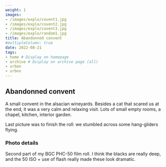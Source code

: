```yaml
---
weight: 1
images:
- /images/explo/covent1.jpg
- /images/explo/covent2.jpg
- /images/explo/covent3.jpg
- /images/explo/random1.jpg
title: Abandonned convent
#multipleColumn: true
date: 2022-08-21
tags:
- home # Display on homepage
- archive # Display on archive page (all)
- urban
- urbex
---
```


## Abandonned convent

A small convent in the alsacian wineyards. Besides a cat that scared us at the end, it was a very calm and relaxing visit. Lots of small empty rooms, a chapel, kitchen, interior garden.

Last picture was to finish the roll: we stumbled across some hang-gliders flying.

### Photo details

Second part of my BGC PHC-50 film roll. I think the blacks are really deep, and the 50 ISO + use of flash really made these look dramatic.

